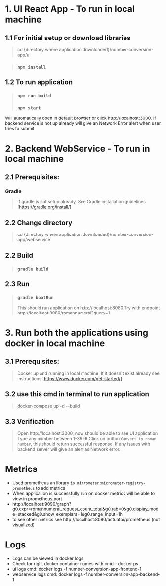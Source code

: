 # 1. UI React App - To run in local machine

## 1.1 For initial setup or download libraries
> cd {directory where application downloaded}/number-conversion-app/ui

> ### `npm install`

## 1.2 To run application
> ### `npm run build`
> ### `npm start`

Will automatically open in default browser or click http://localhost:3000.
If backend service is not up already will give an Network Error alert when user tries to submit

# 2. Backend WebService - To run in local machine

## 2.1 Prerequisites: 
### Gradle
>If gradle is not setup already. See Gradle installation guidelines [https://gradle.org/install/]

## 2.2 Change directory 
>cd {directory where application downloaded}/number-conversion-app/webservice
> 
## 2.2 Build
> ### `gradle build`

## 2.3 Run 
> ### `gradle bootRun`
> This should run application on http://localhost:8080.Try with endpoint http://localhost:8080/romannumeral?query=1

# 3. Run both the applications using docker in local machine
## 3.1 Prerequisites: 
>  Docker up and running in local machine. If it doesn't exist already see instructions [https://www.docker.com/get-started/]

## 3.2 use this cmd in terminal to run application
> docker-compose up -d --build

## 3.3 Verification 
> Open http://localhost:3000, now should be able to see UI application
> Type any number between 1-3999
> Click on button `Convert to roman number`, this should return successful response. 
> If any issues with backend server will give an alert as Network error.

# Metrics 
* Used prometheus an library `io.micrometer:micrometer-registry-prometheus` to add metrics 
* When application is successfully run on docker metrics will be able to view in prometheus port
* http://localhost:9090/graph?g0.expr=romannumeral_request_count_total&g0.tab=0&g0.display_mode=stacked&g0.show_exemplars=1&g0.range_input=1h
* to see other metrics see http://localhost:8080/actuator/prometheus (not visualized)

# Logs
* Logs can be viewed in docker logs
* Check for right docker container names with cmd - docker ps
* ui logs cmd: docker logs -f number-conversion-app-frontend-1 
* webservice logs cmd: docker logs -f number-conversion-app-backend-1


